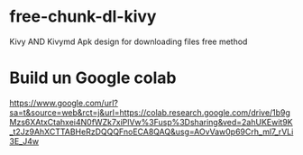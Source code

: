 # free-chunk-dl-kivy
Kivy AND Kivymd Apk design for downloading files free method 

# Build un Google colab
https://www.google.com/url?sa=t&source=web&rct=j&url=https://colab.research.google.com/drive/1b9gMzs6XAtxCtahxei4N0fWZk7xiPlVw%3Fusp%3Dsharing&ved=2ahUKEwit9K_t2Jz9AhXCTTABHeRzDQQQFnoECA8QAQ&usg=AOvVaw0p69Crh_ml7_rVLi3E_J4w
